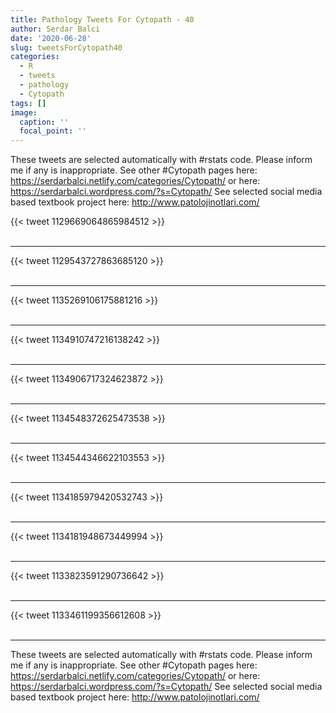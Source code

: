 ```yaml
---
title: Pathology Tweets For Cytopath - 40
author: Serdar Balci
date: '2020-06-28'
slug: tweetsForCytopath40
categories:
  - R
  - tweets
  - pathology
  - Cytopath
tags: []
image:
  caption: ''
  focal_point: ''
---
```



These tweets are selected automatically with #rstats code. Please inform me if any is inappropriate.
See other #Cytopath pages here: https://serdarbalci.netlify.com/categories/Cytopath/  or here: https://serdarbalci.wordpress.com/?s=Cytopath/ 
See selected social media based textbook project here: http://www.patolojinotlari.com/

{{< tweet 1129669064865984512 >}}
<br>
<br>
<hr>
{{< tweet 1129543727863685120 >}}
<br>
<br>
<hr>
{{< tweet 1135269106175881216 >}}
<br>
<br>
<hr>
{{< tweet 1134910747216138242 >}}
<br>
<br>
<hr>
{{< tweet 1134906717324623872 >}}
<br>
<br>
<hr>
{{< tweet 1134548372625473538 >}}
<br>
<br>
<hr>
{{< tweet 1134544346622103553 >}}
<br>
<br>
<hr>
{{< tweet 1134185979420532743 >}}
<br>
<br>
<hr>
{{< tweet 1134181948673449994 >}}
<br>
<br>
<hr>
{{< tweet 1133823591290736642 >}}
<br>
<br>
<hr>
{{< tweet 1133461199356612608 >}}
<br>
<br>
<hr>


These tweets are selected automatically with #rstats code. Please inform me if any is inappropriate.
See other #Cytopath pages here: https://serdarbalci.netlify.com/categories/Cytopath/  or here: https://serdarbalci.wordpress.com/?s=Cytopath/ 
See selected social media based textbook project here: http://www.patolojinotlari.com/
